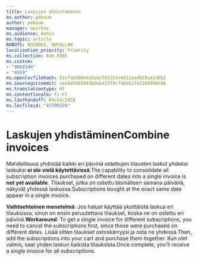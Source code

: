 ```yaml
---
title: Laskujen yhdistäminen
ms.author: pebaum
author: pebaum
manager: mnirkhe
ms.audience: Admin
ms.topic: article
ROBOTS: NOINDEX, NOFOLLOW
localization_priority: Priority
ms.collection: Adm_O365
ms.custom:
- "9002546"
- "4959"
ms.openlocfilehash: 81cfab560e615a8c591521e4611aadb28ce146b2
ms.sourcegitcommit: cead49883943b0eb413f8cf4be617a32b5099cb6
ms.translationtype: HT
ms.contentlocale: fi-FI
ms.lasthandoff: 04/24/2020
ms.locfileid: "43799320"
---
```

# <a name="combine-invoices"></a><span data-ttu-id="3426c-102">Laskujen yhdistäminen</span><span class="sxs-lookup"><span data-stu-id="3426c-102">Combine invoices</span></span>

<span data-ttu-id="3426c-103">Mahdollisuus yhdistää kaikki eri päivinä ostettujen tilausten laskut yhdeksi laskuksi **ei ole vielä käytettävissä**.</span><span class="sxs-lookup"><span data-stu-id="3426c-103">The capability to consolidate all subscription invoices purchased on different dates into a single invoice is **not yet available**.</span></span> <span data-ttu-id="3426c-104">Tilaukset, jotka on ostettu täsmälleen samana päivänä, näkyvät yhdessä laskussa.</span><span class="sxs-lookup"><span data-stu-id="3426c-104">Subscriptions bought at the exact same date appear in a single invoice.</span></span>

<span data-ttu-id="3426c-105">**Vaihtoehtoinen menetelmä**: Jos haluat käyttää yksittäistä laskua eri tilauksissa, sinun on ensin peruutettava tilaukset, koska ne on ostettu eri päivinä.</span><span class="sxs-lookup"><span data-stu-id="3426c-105">**Workaround**: To get a single invoice for different subscriptions, you need to cancel the subscriptions first, since those were purchased on different dates.</span></span> <span data-ttu-id="3426c-106">Lisää sitten tilaukset ostoskärryysi ja osta ne yhdessä.</span><span class="sxs-lookup"><span data-stu-id="3426c-106">Then, add the subscriptions into your cart and purchase them together.</span></span> <span data-ttu-id="3426c-107">Kun olet valmis, saat yhden laskun kaikista tilauksista.</span><span class="sxs-lookup"><span data-stu-id="3426c-107">Once complete, you'll receive a single invoice for all subscriptions.</span></span>
